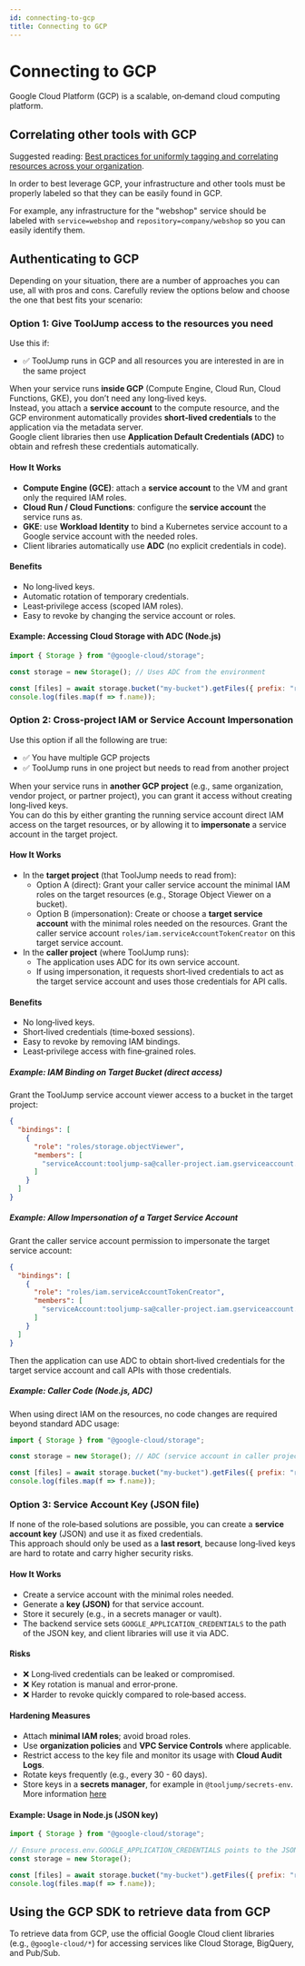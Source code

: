 ```yaml
---
id: connecting-to-gcp
title: Connecting to GCP
---
```


# Connecting to GCP

Google Cloud Platform (GCP) is a scalable, on‑demand cloud computing platform.

## Correlating other tools with GCP

Suggested reading: [Best practices for uniformly tagging and correlating resources across your organization](../connecting-your-tools-resources).

In order to best leverage GCP, your infrastructure and other tools must be properly labeled so that they can be easily found in GCP.

For example, any infrastructure for the "webshop" service should be labeled with `service=webshop` and `repository=company/webshop` so you can easily identify them.

## Authenticating to GCP

Depending on your situation, there are a number of approaches you can use, all with pros and cons. Carefully review the options below and choose the one that best fits your scenario:

### Option 1: Give ToolJump access to the resources you need

Use this if:
- ✅ ToolJump runs in GCP and all resources you are interested in are in the same project

When your service runs **inside GCP** (Compute Engine, Cloud Run, Cloud Functions, GKE), you don’t need any long‑lived keys.  
Instead, you attach a **service account** to the compute resource, and the GCP environment automatically provides **short‑lived credentials** to the application via the metadata server.  
Google client libraries then use **Application Default Credentials (ADC)** to obtain and refresh these credentials automatically.

#### How It Works
- **Compute Engine (GCE)**: attach a **service account** to the VM and grant only the required IAM roles.  
- **Cloud Run / Cloud Functions**: configure the **service account** the service runs as.  
- **GKE**: use **Workload Identity** to bind a Kubernetes service account to a Google service account with the needed roles.  
- Client libraries automatically use **ADC** (no explicit credentials in code).

#### Benefits
- No long‑lived keys.  
- Automatic rotation of temporary credentials.  
- Least‑privilege access (scoped IAM roles).  
- Easy to revoke by changing the service account or roles.  

#### Example: Accessing Cloud Storage with ADC (Node.js)

```js
import { Storage } from "@google-cloud/storage";

const storage = new Storage(); // Uses ADC from the environment

const [files] = await storage.bucket("my-bucket").getFiles({ prefix: "read-prefix/" });
console.log(files.map(f => f.name));
```

### Option 2: Cross‑project IAM or Service Account Impersonation

Use this option if all the following are true:
- ✅ You have multiple GCP projects
- ✅ ToolJump runs in one project but needs to read from another project

When your service runs in **another GCP project** (e.g., same organization, vendor project, or partner project), you can grant it access without creating long‑lived keys.  
You can do this by either granting the running service account direct IAM access on the target resources, or by allowing it to **impersonate** a service account in the target project.

#### How It Works
- In the **target project** (that ToolJump needs to read from):  
  - Option A (direct): Grant your caller service account the minimal IAM roles on the target resources (e.g., Storage Object Viewer on a bucket).  
  - Option B (impersonation): Create or choose a **target service account** with the minimal roles needed on the resources. Grant the caller service account `roles/iam.serviceAccountTokenCreator` on this target service account.  
- In the **caller project** (where ToolJump runs):  
  - The application uses ADC for its own service account.  
  - If using impersonation, it requests short‑lived credentials to act as the target service account and uses those credentials for API calls.  

#### Benefits
- No long‑lived keys.  
- Short‑lived credentials (time‑boxed sessions).  
- Easy to revoke by removing IAM bindings.  
- Least‑privilege access with fine‑grained roles.

##### Example: IAM Binding on Target Bucket (direct access)
Grant the ToolJump service account viewer access to a bucket in the target project:

```json
{
  "bindings": [
    {
      "role": "roles/storage.objectViewer",
      "members": [
        "serviceAccount:tooljump-sa@caller-project.iam.gserviceaccount.com"
      ]
    }
  ]
}
```

##### Example: Allow Impersonation of a Target Service Account
Grant the caller service account permission to impersonate the target service account:

```json
{
  "bindings": [
    {
      "role": "roles/iam.serviceAccountTokenCreator",
      "members": [
        "serviceAccount:tooljump-sa@caller-project.iam.gserviceaccount.com"
      ]
    }
  ]
}
```

Then the application can use ADC to obtain short‑lived credentials for the target service account and call APIs with those credentials.

##### Example: Caller Code (Node.js, ADC)
When using direct IAM on the resources, no code changes are required beyond standard ADC usage:

```js
import { Storage } from "@google-cloud/storage";

const storage = new Storage(); // ADC (service account in caller project)

const [files] = await storage.bucket("my-bucket").getFiles({ prefix: "read-prefix/" });
console.log(files.map(f => f.name));
```

### Option 3: Service Account Key (JSON file)

If none of the role‑based solutions are possible, you can create a **service account key** (JSON) and use it as fixed credentials.  
This approach should only be used as a **last resort**, because long‑lived keys are hard to rotate and carry higher security risks.

#### How It Works
- Create a service account with the minimal roles needed.  
- Generate a **key (JSON)** for that service account.  
- Store it securely (e.g., in a secrets manager or vault).  
- The backend service sets `GOOGLE_APPLICATION_CREDENTIALS` to the path of the JSON key, and client libraries will use it via ADC.  

#### Risks
- ❌ Long‑lived credentials can be leaked or compromised.  
- ❌ Key rotation is manual and error‑prone.  
- ❌ Harder to revoke quickly compared to role‑based access.  

#### Hardening Measures
- Attach **minimal IAM roles**; avoid broad roles.  
- Use **organization policies** and **VPC Service Controls** where applicable.  
- Restrict access to the key file and monitor its usage with **Cloud Audit Logs**.  
- Rotate keys frequently (e.g., every 30 - 60 days).  
- Store keys in a **secrets manager**, for example in `@tooljump/secrets-env`. More information [here](../writing-integrations/secrets.md)

#### Example: Usage in Node.js (JSON key)
```js
import { Storage } from "@google-cloud/storage";

// Ensure process.env.GOOGLE_APPLICATION_CREDENTIALS points to the JSON key
const storage = new Storage();

const [files] = await storage.bucket("my-bucket").getFiles({ prefix: "read-prefix/" });
console.log(files.map(f => f.name));
```

## Using the GCP SDK to retrieve data from GCP

To retrieve data from GCP, use the official Google Cloud client libraries (e.g., `@google-cloud/*`) for accessing services like Cloud Storage, BigQuery, and Pub/Sub.

